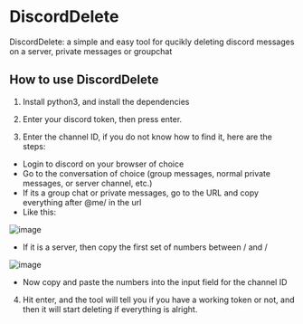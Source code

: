 # DiscordDelete
DiscordDelete: a simple and easy tool for qucikly deleting discord messages on a server, private messages or groupchat

## How to use DiscordDelete
1. Install python3, and install the dependencies

2. Enter your discord token, then press enter.


3. Enter the channel ID, if you do not know how to find it, here are the steps:
  - Login to discord on your browser of choice
  - Go to the conversation of choice (group messages, normal private messages, or server channel, etc.)
  - If its a group chat or private messages, go to the URL and copy everything after @me/ in the url
  - Like this:
  
  ![image](https://user-images.githubusercontent.com/59790234/112669626-39a43700-8e60-11eb-9ee0-ae461dedafad.png)
  - If it is a server, then copy the first set of numbers between / and /
  
  ![image](https://user-images.githubusercontent.com/59790234/112669753-5b052300-8e60-11eb-96bd-86e229e6c277.png)
  - Now copy and paste the numbers into the input field for the channel ID

4. Hit enter, and the tool will tell you if you have a working token or not, and then it will start deleting if everything is alright.
